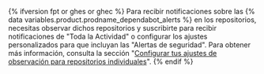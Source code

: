 {% ifversion fpt or ghes or ghec %}
Para recibir notificaciones sobre las {% data variables.product.prodname_dependabot_alerts %} en los repositorios, necesitas observar dichos repositorios y suscribirte para recibir notificaciones de "Toda la Actividad" o configurar los ajustes personalizados para que incluyan las "Alertas de seguridad". Para obtener más información, consulta la sección "[Configurar tus ajustes de observación para repositorios individuales](/github/managing-subscriptions-and-notifications-on-github/setting-up-notifications/configuring-notifications#configuring-your-watch-settings-for-an-individual-repository)".
{% endif %}
